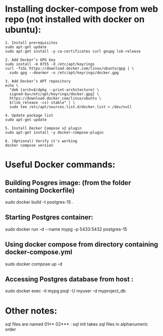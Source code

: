 # Installing docker-compose from web repo (not installed with docker on ubuntu):

    1. Install prerequisites
    sudo apt-get update
    sudo apt-get install -y ca-certificates curl gnupg lsb-release

    2. Add Docker’s GPG key
    sudo install -m 0755 -d /etc/apt/keyrings
    curl -fsSL https://download.docker.com/linux/ubuntu/gpg | \
      sudo gpg --dearmor -o /etc/apt/keyrings/docker.gpg

    3. Add Docker’s APT repository
    echo \
      "deb [arch=$(dpkg --print-architecture) \
      signed-by=/etc/apt/keyrings/docker.gpg] \
      https://download.docker.com/linux/ubuntu \
      $(lsb_release -cs) stable" | \
      sudo tee /etc/apt/sources.list.d/docker.list > /dev/null

    4. Update package list
    sudo apt-get update

    5. Install Docker Compose v2 plugin
    sudo apt-get install -y docker-compose-plugin

    6. (Optional) Verify it's working
    docker compose version


# Useful Docker commands:

## Building Posgres image: (from the folder containing Dockerfile)

  sudo docker build -t postgres-15 .

## Starting Postgres container:

  sudo docker run -d --name mypg -p 5433:5432 postgres-15

## Using docker compose from directory containing docker-compose.yml

  sudo docker compose up -d

## Accessing Postgres database from host :
  sudo docker exec -it mypg psql -U myuser -d myproject_db


# Other notes:

  sql files are named 01** 02*** : sql init takes sql files in alphanumeric order 
